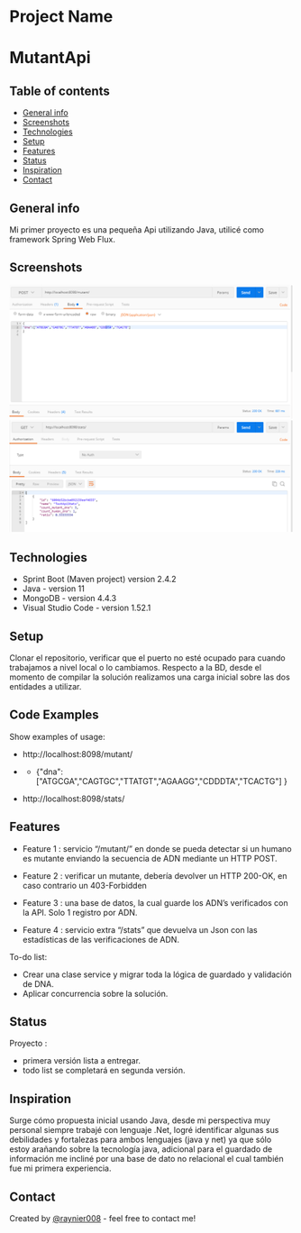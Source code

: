 # Project Name

# MutantApi

## Table of contents

- [General info](#general-info)
- [Screenshots](#screenshots)
- [Technologies](#technologies)
- [Setup](#setup)
- [Features](#features)
- [Status](#status)
- [Inspiration](#inspiration)
- [Contact](#contact)

## General info

Mi primer proyecto es una pequeña Api utilizando Java, utilicé como framework Spring Web Flux.

## Screenshots

![Example screenshot](./img/post_mutant.png)
![Example screenshot](./img/get_stats.png)

## Technologies

- Sprint Boot (Maven project) version 2.4.2
- Java - version 11
- MongoDB - version 4.4.3
- Visual Studio Code - version 1.52.1

## Setup

Clonar el repositorio, verificar que el puerto no esté ocupado para cuando trabajamos a nivel local o lo cambiamos. Respecto a la BD, desde el momento de compilar la solución realizamos una carga inicial sobre las dos entidades a utilizar.

## Code Examples

Show examples of usage:

- http://localhost:8098/mutant/
- - {"dna":["ATGCGA","CAGTGC","TTATGT","AGAAGG","CDDDTA","TCACTG"]
    }

- http://localhost:8098/stats/

## Features

- Feature 1 : servicio “/mutant/” en donde se pueda detectar si un humano es
  mutante enviando la secuencia de ADN mediante un HTTP POST.

- Feature 2 : verificar un mutante, debería devolver un HTTP 200-OK, en caso contrario un
  403-Forbidden

- Feature 3 : una base de datos, la cual guarde los ADN’s verificados con la API.
  Solo 1 registro por ADN.

- Feature 4 : servicio extra “/stats” que devuelva un Json con las estadísticas de las
  verificaciones de ADN.

To-do list:

- Crear una clase service y migrar toda la lógica de guardado y validación de DNA.
- Aplicar concurrencia sobre la solución.

## Status

Proyecto :

- primera versión lista a entregar.
- todo list se completará en segunda versión.

## Inspiration

Surge cómo propuesta inicial usando Java, desde mi perspectiva muy personal siempre trabajé con lenguaje .Net, logré identificar algunas sus debilidades y fortalezas para ambos lenguajes (java y net) ya que sólo estoy arañando sobre la tecnología java, adicional para el guardado de información me incliné por una base de dato no relacional el cual también fue mi primera experiencia.

## Contact

Created by [@raynier008](https://github.com/raynier008) - feel free to contact me!
